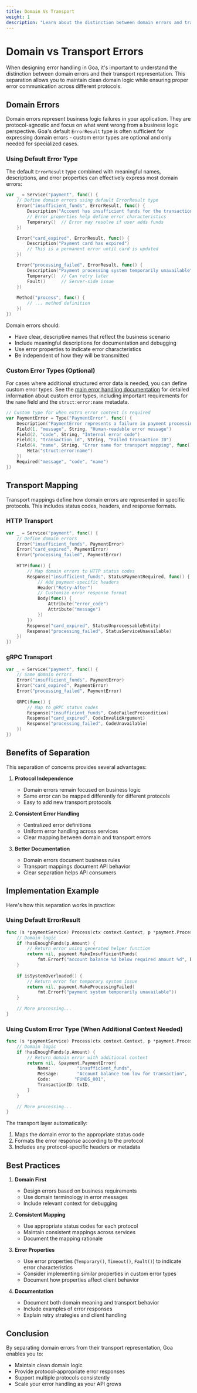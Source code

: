 ```yaml
---
title: Domain Vs Transport
weight: 1
description: "Learn about the distinction between domain errors and transport errors in Goa, and how to effectively map between them."
---
```


# Domain vs Transport Errors

When designing error handling in Goa, it's important to understand the
distinction between domain errors and their transport representation. This
separation allows you to maintain clean domain logic while ensuring proper error
communication across different protocols.

## Domain Errors

Domain errors represent business logic failures in your application. They are
protocol-agnostic and focus on what went wrong from a business logic
perspective. Goa's default `ErrorResult` type is often sufficient for expressing
domain errors - custom error types are optional and only needed for specialized
cases.

### Using Default Error Type

The default `ErrorResult` type combined with meaningful names, descriptions, and
error properties can effectively express most domain errors:

```go
var _ = Service("payment", func() {
    // Define domain errors using default ErrorResult type
    Error("insufficient_funds", ErrorResult, func() {
        Description("Account has insufficient funds for the transaction")
        // Error properties help define error characteristics
        Temporary()  // Error may resolve if user adds funds
    })

    Error("card_expired", ErrorResult, func() {
        Description("Payment card has expired")
        // This is a permanent error until card is updated
    })

    Error("processing_failed", ErrorResult, func() {
        Description("Payment processing system temporarily unavailable")
        Temporary()  // Can retry later
        Fault()      // Server-side issue
    })
    
    Method("process", func() {
        // ... method definition
    })
})
```

Domain errors should:
- Have clear, descriptive names that reflect the business scenario
- Include meaningful descriptions for documentation and debugging
- Use error properties to indicate error characteristics
- Be independent of how they will be transmitted

### Custom Error Types (Optional)

For cases where additional structured error data is needed, you can define custom error types. See the
[main error handling documentation](../_index.md#custom-error-types) for detailed information about
custom error types, including important requirements for the `name` field and the `struct:error:name`
metadata.

```go
// Custom type for when extra error context is required
var PaymentError = Type("PaymentError", func() {
    Description("PaymentError represents a failure in payment processing")
    Field(1, "message", String, "Human-readable error message")
    Field(2, "code", String, "Internal error code")
    Field(3, "transaction_id", String, "Failed transaction ID")
    Field(4, "name", String, "Error name for transport mapping", func() {
        Meta("struct:error:name")
    })
    Required("message", "code", "name")
})
```

## Transport Mapping

Transport mappings define how domain errors are represented in specific
protocols. This includes status codes, headers, and response formats.

### HTTP Transport

```go
var _ = Service("payment", func() {
    // Define domain errors
    Error("insufficient_funds", PaymentError)
    Error("card_expired", PaymentError)
    Error("processing_failed", PaymentError)
    
    HTTP(func() {
        // Map domain errors to HTTP status codes
        Response("insufficient_funds", StatusPaymentRequired, func() {
            // Add payment-specific headers
            Header("Retry-After")
            // Customize error response format
            Body(func() {
                Attribute("error_code")
                Attribute("message")
            })
        })
        Response("card_expired", StatusUnprocessableEntity)
        Response("processing_failed", StatusServiceUnavailable)
    })
})
```

### gRPC Transport

```go
var _ = Service("payment", func() {
    // Same domain errors
    Error("insufficient_funds", PaymentError)
    Error("card_expired", PaymentError)
    Error("processing_failed", PaymentError)
    
    GRPC(func() {
        // Map to gRPC status codes
        Response("insufficient_funds", CodeFailedPrecondition)
        Response("card_expired", CodeInvalidArgument)
        Response("processing_failed", CodeUnavailable)
    })
})
```

## Benefits of Separation

This separation of concerns provides several advantages:

1. **Protocol Independence**
   - Domain errors remain focused on business logic
   - Same error can be mapped differently for different protocols
   - Easy to add new transport protocols

2. **Consistent Error Handling**
   - Centralized error definitions
   - Uniform error handling across services
   - Clear mapping between domain and transport errors

3. **Better Documentation**
   - Domain errors document business rules
   - Transport mappings document API behavior
   - Clear separation helps API consumers

## Implementation Example

Here's how this separation works in practice:

### Using Default ErrorResult

```go
func (s *paymentService) Process(ctx context.Context, p *payment.ProcessPayload) (*payment.ProcessResult, error) {
    // Domain logic
    if !hasEnoughFunds(p.Amount) {
        // Return error using generated helper function
        return nil, payment.MakeInsufficientFunds(
            fmt.Errorf("account balance %d below required amount %d", balance, p.Amount))
    }
    
    if isSystemOverloaded() {
        // Return error for temporary system issue
        return nil, payment.MakeProcessingFailed(
            fmt.Errorf("payment system temporarily unavailable"))
    }
    
    // More processing...
}
```

### Using Custom Error Type (When Additional Context Needed)

```go
func (s *paymentService) Process(ctx context.Context, p *payment.ProcessPayload) (*payment.ProcessResult, error) {
    // Domain logic
    if !hasEnoughFunds(p.Amount) {
        // Return domain error with additional context
        return nil, &payment.PaymentError{
            Name:          "insufficient_funds",
            Message:       "Account balance too low for transaction",
            Code:         "FUNDS_001",
            TransactionID: txID,
        }
    }
    
    // More processing...
}
```

The transport layer automatically:
1. Maps the domain error to the appropriate status code
2. Formats the error response according to the protocol
3. Includes any protocol-specific headers or metadata

## Best Practices

1. **Domain First**
   - Design errors based on business requirements
   - Use domain terminology in error messages
   - Include relevant context for debugging

2. **Consistent Mapping**
   - Use appropriate status codes for each protocol
   - Maintain consistent mappings across services
   - Document the mapping rationale

3. **Error Properties**
   - Use error properties (`Temporary()`, `Timeout()`, `Fault()`) to indicate error characteristics
   - Consider implementing similar properties in custom error types
   - Document how properties affect client behavior

4. **Documentation**
   - Document both domain meaning and transport behavior
   - Include examples of error responses
   - Explain retry strategies and client handling

## Conclusion

By separating domain errors from their transport representation, Goa enables you to:
- Maintain clean domain logic
- Provide protocol-appropriate error responses
- Support multiple protocols consistently
- Scale your error handling as your API grows


